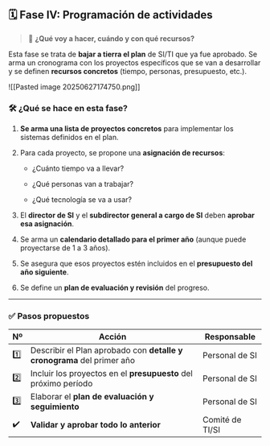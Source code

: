 ## 🗓️ Fase IV: Programación de actividades

> 🎯 **¿Qué voy a hacer, cuándo y con qué recursos?**

Esta fase se trata de **bajar a tierra el plan** de SI/TI que ya fue aprobado. Se arma un cronograma con los proyectos específicos que se van a desarrollar y se definen **recursos concretos** (tiempo, personas, presupuesto, etc.).

![[Pasted image 20250627174750.png]]

### 🛠️ ¿Qué se hace en esta fase?

1. **Se arma una lista de proyectos concretos** para implementar los sistemas definidos en el plan.
    
2. Para cada proyecto, se propone una **asignación de recursos**:
    
    - ¿Cuánto tiempo va a llevar?
        
    - ¿Qué personas van a trabajar?
        
    - ¿Qué tecnología se va a usar?
        
3. El **director de SI** y el **subdirector general a cargo de SI** deben **aprobar esa asignación**.
    
4. Se arma un **calendario detallado para el primer año** (aunque puede proyectarse de 1 a 3 años).
    
5. Se asegura que esos proyectos estén incluidos en el **presupuesto del año siguiente**.
    
6. Se define un **plan de evaluación y revisión** del progreso.
    

---

### ✅ Pasos propuestos

| Nº  | Acción                                                                 | Responsable     |
| --- | ---------------------------------------------------------------------- | --------------- |
| 1️⃣ | Describir el Plan aprobado con **detalle y cronograma** del primer año | Personal de SI  |
| 2️⃣ | Incluir los proyectos en el **presupuesto** del próximo período        | Personal de SI  |
| 3️⃣ | Elaborar el **plan de evaluación y seguimiento**                       | Personal de SI  |
| ✔️  | **Validar y aprobar todo lo anterior**                                 | Comité de TI/SI |